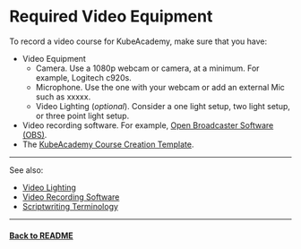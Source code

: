 # Required Video Equipment

To record a video course for KubeAcademy, make sure that you have:

- Video Equipment
   - Camera. Use a 1080p webcam or camera, at a minimum. For example, Logitech c920s.
   - Microphone. Use the one with your webcam or add an external Mic such as xxxxx.
   - Video Lighting (*optional*). Consider a one light setup, two light setup, or three point light setup.
- Video recording software. For example, [Open Broadcaster Software (OBS)](https://obsproject.com/).
- The [KubeAcademy Course Creation Template](https://drive.google.com/file/d/1hD6-2eKwSTa1WJKSJq_mj3NRS3K_5HOD/view?usp=sharing).

----
See also:

- [Video Lighting](video-lighting.md)
- [Video Recording Software](video-recording-software.md)
- [Scriptwriting Terminology](scriptwriting-terminology.md)

----
#### **[Back to README](../README.md)** 

